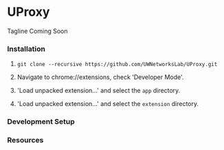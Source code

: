UProxy
======

Tagline Coming Soon

### Installation

1. `git clone --recursive https://github.com/UWNetworksLab/UProxy.git`

2. Navigate to chrome://extensions, check 'Developer Mode'.

3. 'Load unpacked extension...' and select the `app` directory.

4. 'Load unpacked extension...' and select the `extension` directory.

### Development Setup

### Resources
